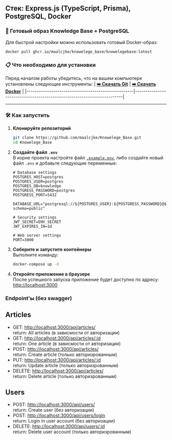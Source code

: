 ## **Стек: Express.js (TypeScript, Prisma), PostgreSQL, Docker**

### 🐳 Готовый образ Knowledge Base + PostgreSQL  

Для быстрой настройки можно использовать готовый Docker-образ:  
```bash
docker pull ghcr.io/maalcjke/knowelege_base/knowelegebase:latest
```

### 📋 Что необходимо для установки  

Перед началом работы убедитесь, что на вашем компьютере установлены следующие инструменты:
| **[➡️ Скачать Git](https://git-scm.com/downloads)** | **[➡️ Скачать Docker](https://www.docker.com/products/docker-desktop)** |
|----------------------------------------------------|------------------------------------------------------------------------|

---

### 🛠️ Как запустить  

1. **Клонируйте репозиторий**  
   ```bash
   git clone https://github.com/maalcjke/Knowelege_Base.git
   cd Knowelege_Base
   ```

2. **Создайте файл `.env`**  
   В корне проекта настройте файл [`.example.env`](https://github.com/maalcjke/Knowelege_Base/blob/master/.example.env), либо создайте новый файл `.env` и добавьте следующие переменные:  
   ```dotenv
   # Database settings
   POSTGRES_HOST=postgres
   POSTGRES_USER=postgres
   POSTGRES_DB=knowledge
   POSTGRESS_PASSWORD=postgres
   POSTGRESS_PORT=5432
   
   DATABASE_URL="postgresql://${POSTGRES_USER}:${POSTGRESS_PASSWORD}@${POSTGRES_HOST}:${POSTGRESS_PORT}/${POSTGRES_DB}?schema=public"
   
   # Security settings
   JWT_SECRET=ENV_SECRET
   JWT_EXPIRES_IN=1d
   
   # Web server settings
   PORT=3000
   ```

3. **Соберите и запустите контейнеры**  
   Выполните команду:  
   ```bash
   docker-compose up -d
   ```

4. **Откройте приложение в браузере**  
   После успешного запуска приложение будет доступно по адресу:  
   [http://localhost:3000](http://localhost:3000)

### Endpoint'ы (без swagger)
## Articles
- GET: [http://localhost:3000/api/articles/](http://localhost:3000/api/articles/)<br />
  return: All articles (в зависмости от авторизации)
- GET: [http://localhost:3000/api/articles/:id](http://localhost:3000/api/articles/1)<br />
  return: One article (в зависмости от авторизации)
- POST: [http://localhost:3000/api/articles/](http://localhost:3000/api/articles/)<br />
  return: Create article (только авторизрованным)
- PUT: [http://localhost:3000/api/articles/:id](http://localhost:3000/api/articles/1)<br />
  return: Update article (только авторизрованным)
- DELETE: [http://localhost:3000/api/articles/](http://localhost:3000/api/articles/)<br />
  return: Delete article (только авторизрованным)
## Users
- POST: [http://localhost:3000/api/users/](http://localhost:3000/api/users/)<br />
  return: Create user (без авторизации)
- POST: [http://localhost:3000/api/users/login](http://localhost:3000/api/users/login)<br />
  return: Login in user account (без авторизации)
- DELETE: [http://localhost:3000/api/users/:id](http://localhost:3000/api/users/1)<br />
  return: Delete user account (только авторизрованным)

